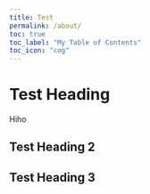 ```yaml
---
title: Test
permalink: /about/
toc: true
toc_label: "My Table of Contents"
toc_icon: "cog"
---
```


# Test Heading

Hiho

## Test Heading 2

## Test Heading 3
